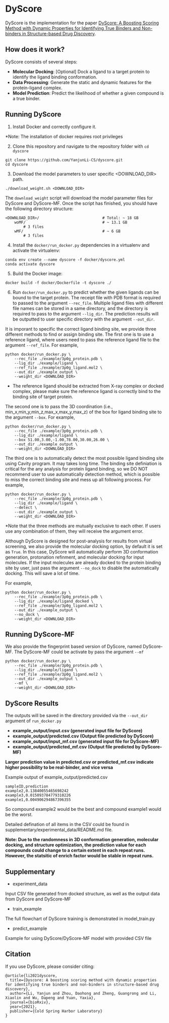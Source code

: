 # DyScore

DyScore is the implementation for the paper [DyScore: A Boosting Scoring Method with Dynamic Properties for Identifying True Binders and Non-binders in Structure-based Drug Discovery](https://www.biorxiv.org/content/10.1101/2021.10.26.465921v1).


## How does it work?

DyScore consists of several steps:
* **Molecular Docking**: [Optional] Dock a ligand to a target protein to identify the ligand binding conformation.
* **Data Processing**: Generate the static and dynamic features for the protein-ligand complex. 
* **Model Prediction**: Predict the likelihood of whether a given compound is a true binder.

## Running DyScore
1. Install Docker and correctly configure it.

*Note: The installation of docker requires root privileges

2. Clone this repository and navigate to the repository folder with `cd dyscore` 
```
git clone https://github.com/YanjunLi-CS/dyscore.git
cd dyscore
```

3. Download the model parameters to user specific <DOWNLOAD_DIR> path. 
```
./download_weight.sh <DOWNLOAD_DIR>
```
The `download_weight` script will download the model parameter files for DyScore and DyScore-MF. Once the script has finished, you should have the following directory structure:
```
<DOWNLOAD_DIR>/                            # Total: ~ 18 GB
    woMF/                                  # ~ 13.1 GB
        # 3 files
    wMF/                                   # ~ 6 GB
        # 3 files
```

4. Install the `docker/run_docker.py` dependencies in a virtualenv and activate the virtualenv:
```
conda env create --name dyscore -f docker/dyscore.yml
conda activate dyscore
```

5. Build the Docker image:
```
docker build -f docker/Dockerfile -t dyscore ./
```

6. Run `docker/run_docker.py` to predict whether the given ligands can be bound to the target protein. 
The receipt file with PDB format is required to passed to the argument `--rec_file`.
Multiple ligand files with different file names can be stored in a same directory, and the directory is required
to pass to the argument `--lig_dir`.
The prediction results will be outputted to user specific directory with the argument `--out_dir`.

It is imporant to specific the correct ligand binding site, we provide three different methods to find or assign binding site. 
The first one is to use a reference ligand, where users need to pass the reference ligand file to the argument `--ref_file`.
For example,
```
python docker/run_docker.py \ 
    --rec_file ./example/3p0g_protein.pdb \
    --lig_dir ./example/ligand \
    --ref_file ./example/3p0g_ligand.mol2 \
    --out_dir ./example_output \
    --weight_dir <DOWNLOAD_DIR>
```
* The reference ligand should be extracted from X-ray complex or docked complex, please make sure the reference ligand is correctly bind to the binding site of target protein.

The second one is to pass the 3D coordination (i.e., min_x,min_y,min_z,max_x,max_y,max_z) of the box for ligand binding site to the argument `--box`. 
For example,
```
python docker/run_docker.py \ 
    --rec_file ./example/3p0g_protein.pdb \
    --lig_dir ./example/ligand \
    --box 51.00,3.00,-1.00,78.00,30.00,26.00 \
    --out_dir ./example_output \
    --weight_dir <DOWNLOAD_DIR>
```

The third one is to automatically detect the most possible ligand binding site using Cavity program. It may takes long time.
The binding site definiation is critical for the any analysis for protein ligand binding, so we DO NOT recommend user to use automatically detection method, which is possible to miss the correct binding site and mess up all following process.
For example,
```
python docker/run_docker.py \ 
    --rec_file ./example/3p0g_protein.pdb \
    --lig_dir ./example/ligand \
    --detect \
    --out_dir ./example_output \
    --weight_dir <DOWNLOAD_DIR>
```
*Note that the three methods are mutually exclusive to each other. If users use any combination of them,
they will receive the argument error.

Although DyScore is designed for post-analysis for results from virtual screening, we also provide the molecular docking option, by default it is set as `True`. In this case, DyScore will automatically perform 3D conformation generation, protonation refinment, and molecular docking for input molecules. 
If the input molecules are already docked to the protein binding site by user, just pass the argument `--no_dock` to disable the automatically docking. This will save a lot of time.

For example,
```
python docker/run_docker.py \ 
    --rec_file ./example/3p0g_protein.pdb \
    --lig_dir ./example/ligand_docked \
    --ref_file ./example/3p0g_ligand.mol2 \
    --out_dir ./example_output \
    --no_dock \
    --weight_dir <DOWNLOAD_DIR>
```


## Running DyScore-MF
We also provide the fingerprint based version of DyScore, named DyScore-MF. The DyScore-MF could be activate by pass the argument `--mf`
```
python docker/run_docker.py \ 
    --rec_file ./example/3p0g_protein.pdb \
    --lig_dir ./example/ligand \
    --ref_file ./example/3p0g_ligand.mol2 \
    --out_dir ./example_output \
    --mf \
    --weight_dir <DOWNLOAD_DIR>
```


## DyScore Results
The outputs will be saved in the directory provided via the `--out_dir` argument of `run_docker.py`
* **example_output/input.csv (generated input file for DyScore)**
* **example_output/predicted.csv (Output file predicted by DyScore)**
* **example_output/input_mf.csv (generated input file for DyScore-MF)**
* **example_output/predicted_mf.csv (Output file predicted by DyScore-MF)**


**Larger prediction value in predicted.csv or predicted_mf.csv indicate higher possibility to be real-binder, and vice versa**

Example output of example_output/predicted.csv
```
sampleID,prediction
example2,0.13840055465698242
example3,0.015093784779310226
example1,0.004906294867396355
```
So compound example2 would be the best and compound example1 would be the worst.

Detailed defination of all items in the CSV could be found in supplementary/experimental_data/README.md file.

**Note: Due to the randomness in 3D conformation generation, molecular docking, and structure optimization, the prediction value for each compounds could change to a certain extent in each repeat runs. However, the statsitic of enrich factor would be stable in repeat runs.**


## Supplementary

* experiment_data

Input CSV file generated from docked structure, as well as the output data from DyScore and DyScore-MF

* train_example

The full flowchart of DyScore training is demonstrated in model_train.py

* predict_example

Example for using DyScore/DyScore-MF model with provided CSV file


## Citation
If you use DyScore, please consider citing:
```
@article{li2021dyscore,
  title={Dyscore: A boosting scoring method with dynamic properties for identifying true binders and non-binders in structure-based drug discovery},
  author={Li, Yanjun and Zhou, Daohong and Zheng, Guangrong and Li, Xiaolin and Wu, Dapeng and Yuan, Yaxia},
  journal={bioRxiv},
  year={2021},
  publisher={Cold Spring Harbor Laboratory}
}
```



